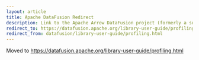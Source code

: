 ```yaml
---
layout: article
title: Apache DataFusion Redirect
description: Link to the Apache Arrow DataFusion project (formerly a sub project of Apache Arrow)
redirect_to: https://datafusion.apache.org/library-user-guide/profiling.html
redirect_from: datafusion/library-user-guide/profiling.html
---
```

<!--
{% comment %}
Licensed to the Apache Software Foundation (ASF) under one or more
contributor license agreements.  See the NOTICE file distributed with
this work for additional information regarding copyright ownership.
The ASF licenses this file to you under the Apache License, Version 2.0
(the "License"); you may not use this file except in compliance with
the License.  You may obtain a copy of the License at

http://www.apache.org/licenses/LICENSE-2.0

Unless required by applicable law or agreed to in writing, software
distributed under the License is distributed on an "AS IS" BASIS,
WITHOUT WARRANTIES OR CONDITIONS OF ANY KIND, either express or implied.
See the License for the specific language governing permissions and
limitations under the License.
{% endcomment %}
-->

<!-- Content to show if the redirect above is not followed -->

Moved to https://datafusion.apache.org/library-user-guide/profiling.html
